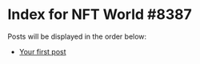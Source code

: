 # Index for NFT World #8387
Posts will be displayed in the order below:

- [Your first post](./001-first.md)

